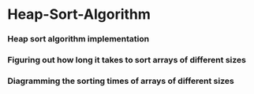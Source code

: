 # Heap-Sort-Algorithm
### Heap sort algorithm implementation
### Figuring out how long it takes to sort arrays of different sizes 
### Diagramming the sorting times of arrays of different sizes
